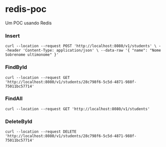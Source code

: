 # redis-poc
Um POC usando Redis

### Insert

`curl --location --request POST 'http://localhost:8080/v1/students' \
--header 'Content-Type: application/json' \
--data-raw '{
"name": "Nome Sobrenome ultimonome"
}'`

### FindById
`curl --location --request GET 'http://localhost:8080/v1/students/28c798f6-5c5d-4871-988f-75011bc57714'`

### FindAll
`curl --location --request GET 'http://localhost:8080/v1/students'`

### DeleteById
`curl --location --request DELETE 'http://localhost:8080/v1/students/28c798f6-5c5d-4871-988f-75011bc57714'`


